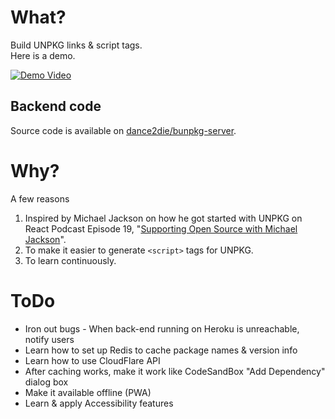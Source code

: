# What?
Build UNPKG links & script tags.  
Here is a demo.

[![Demo Video](https://img.youtube.com/vi/67MQcDrDNg4/0.jpg)](https://youtu.be/67MQcDrDNg4)

## Backend code
Source code is available on [dance2die/bunpkg-server](https://github.com/dance2die/bunpkg-server).

# Why?
A few reasons
1. Inspired by Michael Jackson on how he got started with UNPKG on React Podcast Episode 19, "[Supporting Open Source with Michael Jackson](https://reactpodcast.simplecast.fm/19)".
1. To make it easier to generate `<script>` tags for UNPKG.
1. To learn continuously.

# ToDo
* Iron out bugs - When back-end running on Heroku is unreachable, notify users
* Learn how to set up Redis to cache package names & version info
* Learn how to use CloudFlare API
* After caching works, make it work like CodeSandBox "Add Dependency" dialog box
* Make it available offline (PWA)
* Learn & apply Accessibility features
